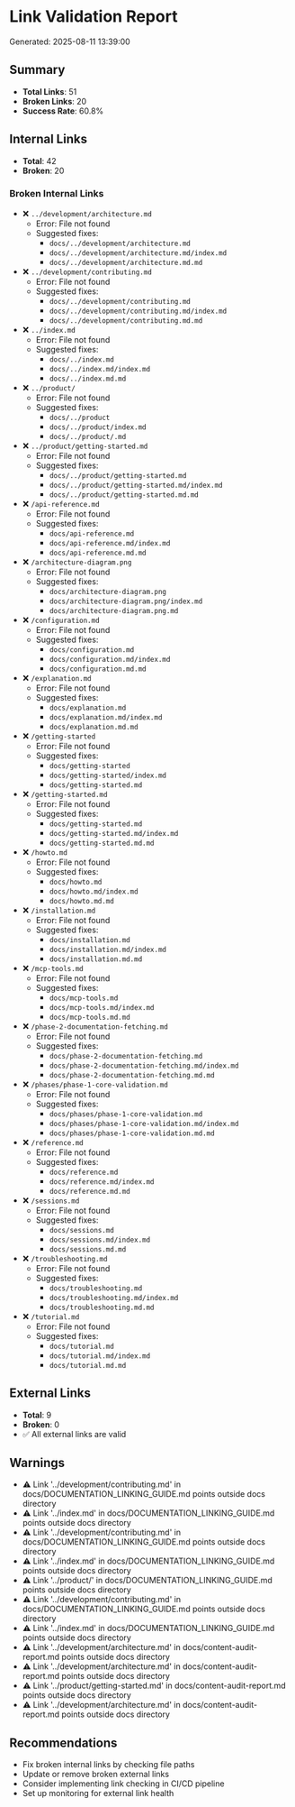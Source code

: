 # Link Validation Report
Generated: 2025-08-11 13:39:00

## Summary
- **Total Links**: 51
- **Broken Links**: 20
- **Success Rate**: 60.8%

## Internal Links
- **Total**: 42
- **Broken**: 20

### Broken Internal Links
- ❌ `../development/architecture.md`
  - Error: File not found
  - Suggested fixes:
    - `docs/../development/architecture.md`
    - `docs/../development/architecture.md/index.md`
    - `docs/../development/architecture.md.md`
- ❌ `../development/contributing.md`
  - Error: File not found
  - Suggested fixes:
    - `docs/../development/contributing.md`
    - `docs/../development/contributing.md/index.md`
    - `docs/../development/contributing.md.md`
- ❌ `../index.md`
  - Error: File not found
  - Suggested fixes:
    - `docs/../index.md`
    - `docs/../index.md/index.md`
    - `docs/../index.md.md`
- ❌ `../product/`
  - Error: File not found
  - Suggested fixes:
    - `docs/../product`
    - `docs/../product/index.md`
    - `docs/../product/.md`
- ❌ `../product/getting-started.md`
  - Error: File not found
  - Suggested fixes:
    - `docs/../product/getting-started.md`
    - `docs/../product/getting-started.md/index.md`
    - `docs/../product/getting-started.md.md`
- ❌ `/api-reference.md`
  - Error: File not found
  - Suggested fixes:
    - `docs/api-reference.md`
    - `docs/api-reference.md/index.md`
    - `docs/api-reference.md.md`
- ❌ `/architecture-diagram.png`
  - Error: File not found
  - Suggested fixes:
    - `docs/architecture-diagram.png`
    - `docs/architecture-diagram.png/index.md`
    - `docs/architecture-diagram.png.md`
- ❌ `/configuration.md`
  - Error: File not found
  - Suggested fixes:
    - `docs/configuration.md`
    - `docs/configuration.md/index.md`
    - `docs/configuration.md.md`
- ❌ `/explanation.md`
  - Error: File not found
  - Suggested fixes:
    - `docs/explanation.md`
    - `docs/explanation.md/index.md`
    - `docs/explanation.md.md`
- ❌ `/getting-started`
  - Error: File not found
  - Suggested fixes:
    - `docs/getting-started`
    - `docs/getting-started/index.md`
    - `docs/getting-started.md`
- ❌ `/getting-started.md`
  - Error: File not found
  - Suggested fixes:
    - `docs/getting-started.md`
    - `docs/getting-started.md/index.md`
    - `docs/getting-started.md.md`
- ❌ `/howto.md`
  - Error: File not found
  - Suggested fixes:
    - `docs/howto.md`
    - `docs/howto.md/index.md`
    - `docs/howto.md.md`
- ❌ `/installation.md`
  - Error: File not found
  - Suggested fixes:
    - `docs/installation.md`
    - `docs/installation.md/index.md`
    - `docs/installation.md.md`
- ❌ `/mcp-tools.md`
  - Error: File not found
  - Suggested fixes:
    - `docs/mcp-tools.md`
    - `docs/mcp-tools.md/index.md`
    - `docs/mcp-tools.md.md`
- ❌ `/phase-2-documentation-fetching.md`
  - Error: File not found
  - Suggested fixes:
    - `docs/phase-2-documentation-fetching.md`
    - `docs/phase-2-documentation-fetching.md/index.md`
    - `docs/phase-2-documentation-fetching.md.md`
- ❌ `/phases/phase-1-core-validation.md`
  - Error: File not found
  - Suggested fixes:
    - `docs/phases/phase-1-core-validation.md`
    - `docs/phases/phase-1-core-validation.md/index.md`
    - `docs/phases/phase-1-core-validation.md.md`
- ❌ `/reference.md`
  - Error: File not found
  - Suggested fixes:
    - `docs/reference.md`
    - `docs/reference.md/index.md`
    - `docs/reference.md.md`
- ❌ `/sessions.md`
  - Error: File not found
  - Suggested fixes:
    - `docs/sessions.md`
    - `docs/sessions.md/index.md`
    - `docs/sessions.md.md`
- ❌ `/troubleshooting.md`
  - Error: File not found
  - Suggested fixes:
    - `docs/troubleshooting.md`
    - `docs/troubleshooting.md/index.md`
    - `docs/troubleshooting.md.md`
- ❌ `/tutorial.md`
  - Error: File not found
  - Suggested fixes:
    - `docs/tutorial.md`
    - `docs/tutorial.md/index.md`
    - `docs/tutorial.md.md`

## External Links
- **Total**: 9
- **Broken**: 0
- ✅ All external links are valid

## Warnings
- ⚠️ Link '../development/contributing.md' in docs/DOCUMENTATION_LINKING_GUIDE.md points outside docs directory
- ⚠️ Link '../index.md' in docs/DOCUMENTATION_LINKING_GUIDE.md points outside docs directory
- ⚠️ Link '../development/contributing.md' in docs/DOCUMENTATION_LINKING_GUIDE.md points outside docs directory
- ⚠️ Link '../index.md' in docs/DOCUMENTATION_LINKING_GUIDE.md points outside docs directory
- ⚠️ Link '../product/' in docs/DOCUMENTATION_LINKING_GUIDE.md points outside docs directory
- ⚠️ Link '../development/contributing.md' in docs/DOCUMENTATION_LINKING_GUIDE.md points outside docs directory
- ⚠️ Link '../index.md' in docs/DOCUMENTATION_LINKING_GUIDE.md points outside docs directory
- ⚠️ Link '../development/architecture.md' in docs/content-audit-report.md points outside docs directory
- ⚠️ Link '../development/architecture.md' in docs/content-audit-report.md points outside docs directory
- ⚠️ Link '../product/getting-started.md' in docs/content-audit-report.md points outside docs directory
- ⚠️ Link '../development/architecture.md' in docs/content-audit-report.md points outside docs directory

## Recommendations
- Fix broken internal links by checking file paths
- Update or remove broken external links
- Consider implementing link checking in CI/CD pipeline
- Set up monitoring for external link health
